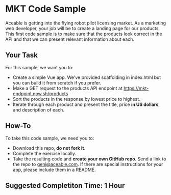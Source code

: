 # MKT Code Sample

Aceable is getting into the flying robot pilot licensing market. As a marketing web developer, your job will be to create a landing page for our products. This first code sample is to make sure that the products look correct in the API and that we can present relevant information about each.

## Your Task

For this sample, we want you to:

*   Create a simple Vue app. We've provided scaffolding in index.html but you can build it from scratch if you prefer.
*   Make a GET request to the products API endpoint at https://mkt-endpoint.now.sh/products
*   Sort the products in the response by lowest price to highest.
*   Iterate through each product and present the title, price **in US dollars**, and description of each.

## How-To

To take this code sample, we need you to:

*   Download this repo, **do not fork it**.
*   Complete the exercise locally.
*   Take the resulting code and **create your own GitHub repo**. Send a link to the repo to geni@aceable.com. If there are special instructions for your app, please include them in a README.

## Suggested Completiton Time: 1 Hour
